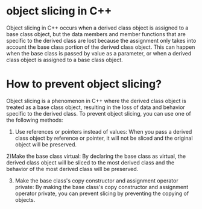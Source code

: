 # object slicing in C++
Object slicing in C++ occurs when a derived class object is assigned to a base class object, but the data members and member functions that are specific to the derived class are lost because the assignment only takes into account the base class portion of the derived class object. This can happen when the base class is passed by value as a parameter, or when a derived class object is assigned to a base class object.

# How to prevent object slicing?
Object slicing is a phenomenon in C++ where the derived class object is treated as a base class object, resulting in the loss of data and behavior specific to the derived class. To prevent object slicing, you can use one of the following methods:

1) Use references or pointers instead of values: When you pass a derived class object by reference or pointer, it will not be sliced and the original object will be preserved.

2)Make the base class virtual: By declaring the base class as virtual, the derived class object will be sliced to the most derived class and the behavior of the most derived class will be preserved.

3) Make the base class's copy constructor and assignment operator private: By making the base class's copy constructor and assignment operator private, you can prevent slicing by preventing the copying of objects.

